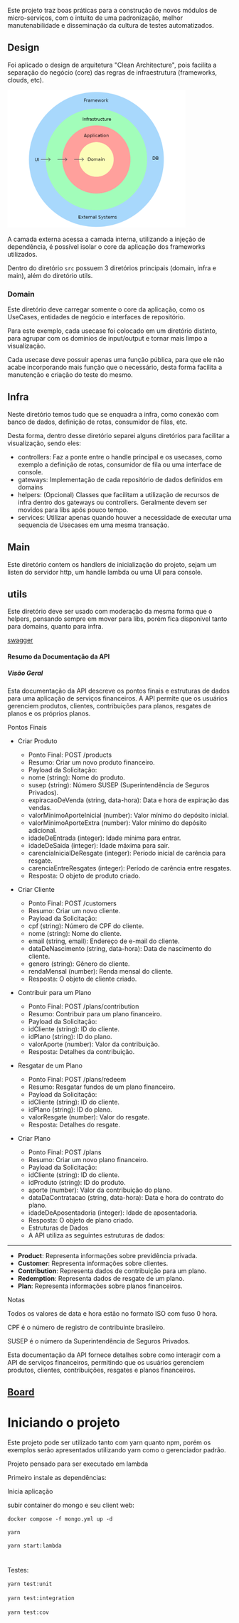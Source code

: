 Este projeto traz boas práticas para a construção de novos módulos de micro-serviços, com o intuito de uma padronização, melhor manutenabilidade e disseminação da cultura de testes automatizados.

## Design

Foi aplicado o design de arquitetura "Clean Architecture", pois facilita a separação do negócio (core) das regras de infraestrutura (frameworks, clouds, etc).

<img src="./docs/images/clean-architecture.png" alt="drawing" width="400"/>

A camada externa acessa a camada interna, utilizando a injeção de dependência, é possível isolar o core da aplicação dos frameworks utilizados.

Dentro do diretório `src` possuem 3 diretórios principais (domain, infra e main), além do diretório utils.

### Domain

Este diretório deve carregar somente o core da aplicação, como os UseCases, entidades de negócio e interfaces de repositório.

Para este exemplo, cada usecase foi colocado em um diretório distinto, para agrupar com os dominios de input/output e tornar mais limpo a visualização.

Cada usecase deve possuir apenas uma função pública, para que ele não acabe incorporando mais função que o necessário, desta forma facilita a manutenção e criação do teste do mesmo.

## Infra

Neste diretório temos tudo que se enquadra a infra, como conexão com banco de dados, definição de rotas, consumidor de filas, etc.

Desta forma, dentro desse diretório separei alguns diretórios para facilitar a visualização, sendo eles:

- controllers: Faz a ponte entre o handle principal e os usecases, como exemplo a definição de rotas, consumidor de fila ou uma interface de console.
- gateways: Implementação de cada repositório de dados definidos em domains
- helpers: (Opcional) Classes que facilitam a utilização de recursos de infra dentro dos gateways ou controllers. Geralmente devem ser movidos para libs após pouco tempo.
- services: Utilizar apenas quando houver a necessidade de executar uma sequencia de Usecases em uma mesma transação.

## Main

Este diretório contem os handlers de inicialização do projeto, sejam um listen do servidor http, um handle lambda ou uma UI para console.

## utils

Este diretório deve ser usado com moderação da mesma forma que o helpers, pensando sempre em mover para libs, porém fica disponivel tanto para domains, quanto para infra.

[swagger](docs/openapi.yml)

#### Resumo da Documentação da API

##### Visão Geral

Esta documentação da API descreve os pontos finais e estruturas de dados para uma aplicação de serviços financeiros. A API permite que os usuários gerenciem produtos, clientes, contribuições para planos, resgates de planos e os próprios planos.

Pontos Finais

- Criar Produto

  - Ponto Final: POST /products
  - Resumo: Criar um novo produto financeiro.
  - Payload da Solicitação:
  - nome (string): Nome do produto.
  - susep (string): Número SUSEP (Superintendência de Seguros Privados).
  - expiracaoDeVenda (string, data-hora): Data e hora de expiração das vendas.
  - valorMinimoAporteInicial (number): Valor mínimo do depósito inicial.
  - valorMinimoAporteExtra (number): Valor mínimo do depósito adicional.
  - idadeDeEntrada (integer): Idade mínima para entrar.
  - idadeDeSaida (integer): Idade máxima para sair.
  - carenciaInicialDeResgate (integer): Período inicial de carência para resgate.
  - carenciaEntreResgates (integer): Período de carência entre resgates.
  - Resposta: O objeto de produto criado.

- Criar Cliente

  - Ponto Final: POST /customers
  - Resumo: Criar um novo cliente.
  - Payload da Solicitação:
  - cpf (string): Número de CPF do cliente.
  - nome (string): Nome do cliente.
  - email (string, email): Endereço de e-mail do cliente.
  - dataDeNascimento (string, data-hora): Data de nascimento do cliente.
  - genero (string): Gênero do cliente.
  - rendaMensal (number): Renda mensal do cliente.
  - Resposta: O objeto de cliente criado.

- Contribuir para um Plano

  - Ponto Final: POST /plans/contribution
  - Resumo: Contribuir para um plano financeiro.
  - Payload da Solicitação:
  - idCliente (string): ID do cliente.
  - idPlano (string): ID do plano.
  - valorAporte (number): Valor da contribuição.
  - Resposta: Detalhes da contribuição.

- Resgatar de um Plano

  - Ponto Final: POST /plans/redeem
  - Resumo: Resgatar fundos de um plano financeiro.
  - Payload da Solicitação:
  - idCliente (string): ID do cliente.
  - idPlano (string): ID do plano.
  - valorResgate (number): Valor do resgate.
  - Resposta: Detalhes do resgate.

- Criar Plano
  - Ponto Final: POST /plans
  - Resumo: Criar um novo plano financeiro.
  - Payload da Solicitação:
  - idCliente (string): ID do cliente.
  - idProduto (string): ID do produto.
  - aporte (number): Valor da contribuição do plano.
  - dataDaContratacao (string, data-hora): Data e hora do contrato do plano.
  - idadeDeAposentadoria (integer): Idade de aposentadoria.
  - Resposta: O objeto de plano criado.
  - Estruturas de Dados
  - A API utiliza as seguintes estruturas de dados:

---

- **Product**: Representa informações sobre previdência privada.
- **Customer**: Representa informações sobre clientes.
- **Contribution**: Representa dados de contribuição para um plano.
- **Redemption**: Representa dados de resgate de um plano.
- **Plan**: Representa informações sobre planos financeiros.

Notas

Todos os valores de data e hora estão no formato ISO com fuso 0 hora.

CPF é o número de registro de contribuinte brasileiro.

SUSEP é o número da Superintendência de Seguros Privados.

Esta documentação da API fornece detalhes sobre como interagir com a API de serviços financeiros,
permitindo que os usuários gerenciem produtos, clientes, contribuições, resgates e planos financeiros.


[Board](https://github.com/users/embura/projects/3/views/1)
---------------
# Iniciando o projeto

Este projeto pode ser utilizado tanto com yarn quanto npm, porém os exemplos serão apresentados utilizando yarn como o gerenciador padrão.

Projeto pensado para ser executado em lambda


Primeiro instale as dependências:


Inicia aplicação

subir container do mongo e seu client web:
```
docker compose -f mongo.yml up -d
```

```
yarn
```

```
yarn start:lambda
```


#
Testes:

```shell
yarn test:unit

yarn test:integration

yarn test:cov
```
#





